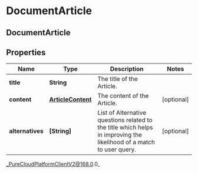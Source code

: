 # DocumentArticle

## DocumentArticle

## Properties

|Name | Type | Description | Notes|
|------------ | ------------- | ------------- | -------------|
| **title** | **String** | The title of the Article. | |
| **content** | [**ArticleContent**](ArticleContent) | The content of the Article. | [optional] |
| **alternatives** | **[String]** | List of Alternative questions related to the title which helps in improving the likelihood of a match to user query. | [optional] |



_PureCloudPlatformClientV2@168.0.0_

